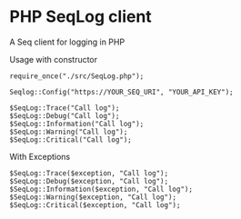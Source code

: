 # PHP SeqLog client

A Seq client for logging in PHP

Usage with constructor
```
require_once("./src/SeqLog.php");

Seqlog::Config("https://YOUR_SEQ_URI", "YOUR_API_KEY");

$SeqLog::Trace("Call log");
$SeqLog::Debug("Call log");
$SeqLog::Information("Call log");
$SeqLog::Warning("Call log");
$SeqLog::Critical("Call log");

```

With Exceptions

```
$SeqLog::Trace($exception, "Call log");
$SeqLog::Debug($exception, "Call log");
$SeqLog::Information($exception, "Call log");
$SeqLog::Warning($exception, "Call log");
$SeqLog::Critical($exception, "Call log");
```
